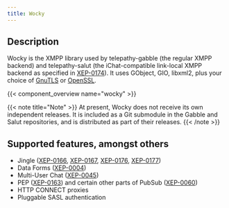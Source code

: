 ```yaml
---
title: Wocky
---
```


## Description

Wocky is the XMPP library used by telepathy-gabble (the regular XMPP backend) and telepathy-salut (the iChat-compatible link-local XMPP backend as specified in [XEP-0174](http://xmpp.org/extensions/xep-0174.html)). It uses GObject, GIO, libxml2, plus your choice of [GnuTLS](http://www.gnutls.org/) or [OpenSSL](http://www.openssl.org/).

{{< component_overview name="wocky" >}}

{{< note title="Note" >}}
At present, Wocky does not receive its own independent releases. It is included as a Git submodule in the Gabble and Salut repositories, and is distributed as part of their releases.
{{< /note >}}

## Supported features, amongst others

* Jingle ([XEP-0166](http://xmpp.org/extensions/xep-0166.html), [XEP-0167](http://xmpp.org/extensions/xep-0167.html), [XEP-0176](http://xmpp.org/extensions/xep-0176.html), [XEP-0177](http://xmpp.org/extensions/xep-0177.html))
* Data Forms ([XEP-0004](http://xmpp.org/extensions/xep-0004.html))
* Multi-User Chat ([XEP-0045](http://xmpp.org/extensions/xep-0045.html))
* PEP ([XEP-0163](http://xmpp.org/extensions/xep-0163.html)) and certain other parts of PubSub ([XEP-0060](http://xmpp.org/extensions/xep-0060.html))
* HTTP CONNECT proxies
* Pluggable SASL authentication
